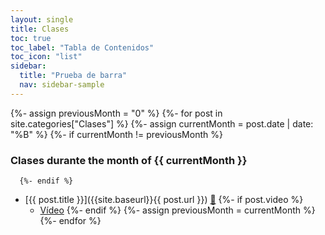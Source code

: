 ```yaml
---
layout: single
title: Clases
toc: true
toc_label: "Tabla de Contenidos"
toc_icon: "list"
sidebar:
  title: "Prueba de barra"
  nav: sidebar-sample
---
```


  {%- assign previousMonth = "0" %}
  {%- for post in site.categories["Clases"] %}
     {%- assign currentMonth = post.date | date: "%B" %}
      {%- if currentMonth != previousMonth %}

### Clases durante the month of {{ currentMonth }}

      {%- endif %}
* [{{ post.title }}]({{site.baseurl}}{{ post.url }})  [📝]({{site.organization.master}}/{{post.path}})
  {%- if post.video %} 
  * [Vídeo]({{post.video}}) 
  {%- endif %}
      {%- assign previousMonth = currentMonth %}
  {%- endfor %}

